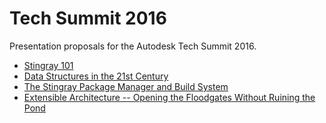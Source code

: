 # Tech Summit 2016

Presentation proposals for the Autodesk Tech Summit 2016.

* [Stingray 101](stingray-101.md)
* [Data Structures in the 21st Century](data-structures.md)
* [The Stingray Package Manager and Build System](spm.md)
* [Extensible Architecture -- Opening the Floodgates Without Ruining the Pond](extensible-architecture.md)
